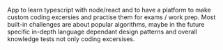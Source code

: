 App to learn typescript with node/react and to have a platform to make custom coding excersies and practise them for exams / work prep. Most built-in challenges are about popular algorithms, maybe in the future specific in-depth language dependant design patterns and overall knowledge tests not only coding excersises.
